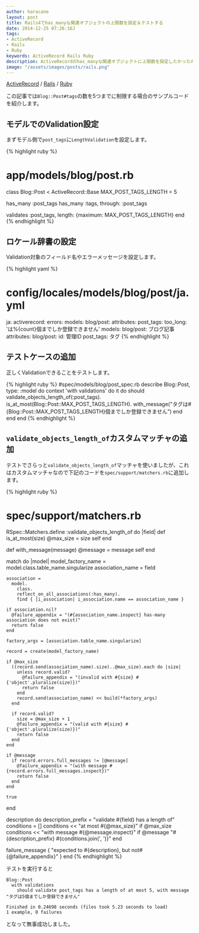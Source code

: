```yaml
---
author: haracane
layout: post
title: Rails4でhas_manyな関連オブジェクトの上限数を設定＆テストする
date: 2014-12-25 07:26:16J
tags:
- ActiveRecord
- Rails
- Ruby
keywords: ActiveRecord Rails Ruby
description: ActiveRecordのhas_manyな関連オブジェクトに上限数を設定したかったのでやってみました。
image: "/assets/images/posts/rails.png"
---
```

<!-- tag_links -->
[ActiveRecord](/tags/activerecord/) / [Rails](/tags/rails/) / [Ruby](/tags/ruby/)

<!-- content -->
この記事では`Blog::Post#tags`の数を5つまでに制限する場合のサンプルコードを紹介します。

## モデルでのValidation設定

まずモデル側で`post_tags`に`LengthValidation`を設定します。

{% highlight ruby %}
# app/models/blog/post.rb
class Blog::Post < ActiveRecord::Base
  MAX_POST_TAGS_LENGTH = 5

  has_many :post_tags
  has_many :tags, through: :post_tags

  validates :post_tags, length: {maximum: MAX_POST_TAGS_LENGTH}
end
{% endhighlight %}

## ロケール辞書の設定

Validation対象のフィールド名やエラーメッセージを設定します。

{% highlight yaml %}
# config/locales/models/blog/post/ja.yml
ja:
  activerecord:
    errors:
      models:
        blog/post:
          attributes:
            post_tags:
              too_long: 'は%{count}個までしか登録できません'
    models:
      blog/post: ブログ記事
    attributes:
      blog/post:
        id: 管理ID
        post_tags: タグ
{% endhighlight %}

## テストケースの追加

正しくValidationできることをテストします。

{% highlight ruby %}
#spec/models/blog/post_spec.rb
describe Blog::Post, type: :model do
  context 'with validations' do
    it do
      should validate_objects_length_of(:post_tags).
               is_at_most(Blog::Post::MAX_POST_TAGS_LENGTH).
               with_message("タグは#{Blog::Post::MAX_POST_TAGS_LENGTH}個までしか登録できません")
    end
  end
end
{% endhighlight %}

## `validate_objects_length_of`カスタムマッチャの追加

テストでさらっと`validate_objects_length_of`マッチャを使いましたが、これはカスタムマッチャなので下記のコードを`spec/support/matchers.rb`に追加します。

{% highlight ruby %}
# spec/support/matchers.rb
RSpec::Matchers.define :validate_objects_length_of do |field|
  def is_at_most(size)
    @max_size = size
    self
  end

  def with_message(message)
    @message = message
    self
  end

  match do |model|
    model_factory_name = model.class.table_name.singularize
    association_name = field

    association =
      model.
        class.
        reflect_on_all_associations(:has_many).
        find { |i_association| i_association.name == association_name }

    if association.nil?
      @failure_appendix = "(#{association_name.inspect} has-many association does not exist)"
      return false
    end

    factory_args = [association.table_name.singularize]

    record = create(model_factory_name)

    if @max_size
      ((record.send(association_name).size)..@max_size).each do |size|
        unless record.valid?
          @failure_appendix = "(invalid with #{size} #{'object'.pluralize(size)})"
          return false
        end
        record.send(association_name) << build(*factory_args)
      end

      if record.valid?
        size = @max_size + 1
        @failure_appendix = "(valid with #{size} #{'object'.pluralize(size)})"
        return false
      end
    end

    if @message
      if record.errors.full_messages != [@message]
        @failure_appendix = "(with message #{record.errors.full_messages.inspect})"
        return false
      end
    end

    true
  end

  description do
    description_prefix = "validate #{field} has a length of"
    conditions = []
    conditions << "at most #{@max_size}" if @max_size
    conditions << "with message #{@message.inspect}" if @message
    "#{description_prefix} #{conditions.join(', ')}"
  end

  failure_message { "expected to #{description}, but not#{@failure_appendix}" }
end
{% endhighlight %}

テストを実行すると

    Blog::Post
      with validations
        should validate post_tags has a length of at most 5, with message "タグは5個までしか登録できません"

    Finished in 0.24698 seconds (files took 5.23 seconds to load)
    1 example, 0 failures

となって無事成功しました。
